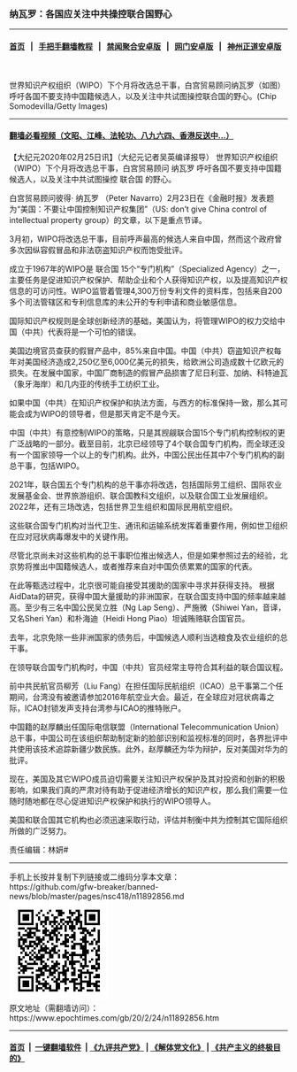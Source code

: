 ### 纳瓦罗：各国应关注中共操控联合国野心
------------------------

#### [首页](https://github.com/gfw-breaker/banned-news/blob/master/README.md) &nbsp;&nbsp;|&nbsp;&nbsp; [手把手翻墙教程](https://github.com/gfw-breaker/guides/wiki) &nbsp;&nbsp;|&nbsp;&nbsp; [禁闻聚合安卓版](https://github.com/gfw-breaker/bn-android) &nbsp;&nbsp;|&nbsp;&nbsp; [网门安卓版](https://github.com/oGate2/oGate) &nbsp;&nbsp;|&nbsp;&nbsp; [神州正道安卓版](https://github.com/SzzdOgate/update) 



<div><img alt="" class="aligncenter wp-post-image" src="https://i.epochtimes.com/assets/uploads/2020/02/GettyImages-1162193317-600x400.jpg"/>
<div class="red16 caption">
 <p>
  世界知识产权组织（WIPO）下个月将改选总干事，白宫贸易顾问纳瓦罗（如图）呼吁各国不要支持中国籍候选人，以及关注中共试图操控联合国的野心。(Chip Somodevilla/Getty Images)
 </p>
</div>
</div><hr/>

#### [翻墙必看视频（文昭、江峰、法轮功、八九六四、香港反送中...）](https://github.com/gfw-breaker/banned-news/blob/master/pages/link3.md)

<div><p>
 【大纪元2020年02月25日讯】（大纪元记者吴英编译报导）
 <ok href="https://www.epochtimes.com/gb/tag/%E4%B8%96%E7%95%8C%E7%9F%A5%E8%AF%86%E4%BA%A7%E6%9D%83%E7%BB%84%E7%BB%87.html">
  世界知识产权组织
 </ok>
 （WIPO）下个月将改选总干事，白宫贸易顾问
 <ok href="https://www.epochtimes.com/gb/tag/%E7%BA%B3%E7%93%A6%E7%BD%97.html">
  纳瓦罗
 </ok>
 呼吁各国不要支持中国籍候选人，以及关注中共试图操控
 <ok href="https://www.epochtimes.com/gb/tag/%E8%81%94%E5%90%88%E5%9B%BD.html">
  联合国
 </ok>
 的野心。
</p>
<p>
 白宫贸易顾问彼得·
 <ok href="https://www.epochtimes.com/gb/tag/%E7%BA%B3%E7%93%A6%E7%BD%97.html">
  纳瓦罗
 </ok>
 （Peter Navarro）2月23日在《金融时报》发表题为“美国：不要让中国控制知识产权集团”（US: don’t give China control of intellectual property group）的文章，以下是重点节译。
</p>
<p>
 3月初，WIPO将改选总干事，目前呼声最高的候选人来自中国，然而这个政府曾多次因纵容假冒品和非法窃盗知识产权而饱受批评。
</p>
<p>
 成立于1967年的WIPO是
 <ok href="https://www.epochtimes.com/gb/tag/%E8%81%94%E5%90%88%E5%9B%BD.html">
  联合国
 </ok>
 15个“专门机构”（Specialized Agency）之一，主要任务是促进知识产权保护、帮助企业和个人获得知识产权，以及提高知识产权信息的可访问性。WIPO监管着管理4,300万份专利文件的资料库，包括来自200多个司法管辖区和专利信息库的未公开的专利申请和商业敏感信息。
</p>
<p>
 国际知识产权规则是全球创新经济的基础，美国认为，将管理WIPO的权力交给中国（中共）代表将是一个可怕的错误。
</p>
<p>
 美国边境官员查获的假冒产品中，85%来自中国。中国（中共）窃盗知识产权每年对美国经济造成2,250亿至6,000亿美元的损失，给欧洲公司造成数十亿欧元的损失。在发展中国家，中国厂商制造的假冒产品损害了尼日利亚、加纳、科特迪瓦（象牙海岸）和几内亚的传统手工纺织工业。
</p>
<p>
 如果中国（中共）在知识产权保护和执法方面，与西方的标准保持一致，那么其可能会成为WIPO的领导者，但是那天肯定不是今天。
</p>
<p>
 中国（中共）有意控制WIPO的策略，只是其觊觎联合国15个专门机构控制权的更广泛战略的一部分。截至目前，北京已经领导了4个联合国专门机构，而全球还没有一个国家领导一个以上的专门机构。此外，中国公民出任其中7个专门机构的副总干事，包括WIPO。
</p>
<p>
 2021年，联合国五个专门机构的总干事亦将改选，包括国际劳工组织、国际农业发展基金会、世界旅游组织、联合国教科文组织，以及联合国工业发展组织。2022年，还有三场改选，包括世界卫生组织和国际民用航空组织。
</p>
<p>
 这些联合国专门机构对当代卫生、通讯和运输系统发挥着重要作用，例如世卫组织在应对冠状病毒爆发中的关键作用。
</p>
<p>
 尽管北京尚未对这些机构的总干事职位推出候选人，但是如果参照过去的经验，北京势将推出中国籍候选人，或者推荐来自对中国负债累累的国家的代表。
</p>
<p>
 在此等甄选过程中，北京很可能自接受其援助的国家中寻求并获得支持。 根据AidData的研究，获得中国大量援助的非洲国家，在联合国支持中国的频率越来越高。至少有三名中国公民吴立胜（Ng Lap Seng）、严施微（Shiwei Yan，音译，又名Sheri Yan）和朴海迪（Heidi Hong Piao）坦诚贿赂联合国官员。
</p>
<p>
 去年，北京免除一些非洲国家的债务后，中国候选人顺利当选粮食及农业组织的总干事。
</p>
<p>
 在领导联合国专门机构时，中国（中共）官员经常主导符合其利益的联合国议程。
</p>
<p>
 前中共民航官员柳芳（Liu Fang）在担任国际民航组织（ICAO）总干事第二个任期间，台湾没有被邀请参加2016年航空业大会。最近，在全球应对冠状病毒之际，ICAO封锁发声支持台湾参与ICAO的推特账户。
</p>
<p>
 中国籍的赵厚麟出任国际电信联盟（International Telecommunication Union）总干事，中国公司在该组织帮助制定新的脸部识别和监视标准的同时，各界批评中共使用该技术追踪新疆少数民族。此外，赵厚麟还为华为辩护，反对美国对华为的批评。
</p>
<p>
 现在，美国及其它WIPO成员迫切需要关注知识产权保护及其对投资和创新的积极影响，如果我们真的严肃对待有助于促进经济增长的知识产权，那么我们需要一位随时随地都在尽心促进知识产权保护和执行的WIPO领导人。
</p>
<p>
 美国和联合国其它机构也必须迅速采取行动，评估并制衡中共为控制其它国际组织所做的广泛努力。
</p>
<p>
 责任编辑：林妍#
</p>
</div>
<hr/>
手机上长按并复制下列链接或二维码分享本文章：<br/>
https://github.com/gfw-breaker/banned-news/blob/master/pages/nsc418/n11892856.md <br/>
<a href='https://github.com/gfw-breaker/banned-news/blob/master/pages/nsc418/n11892856.md'><img src='https://github.com/gfw-breaker/banned-news/blob/master/pages/nsc418/n11892856.md.png'/></a> <br/>
原文地址（需翻墙访问）：https://www.epochtimes.com/gb/20/2/24/n11892856.htm


------------------------
#### [首页](https://github.com/gfw-breaker/banned-news/blob/master/README.md) &nbsp;|&nbsp; [一键翻墙软件](https://github.com/gfw-breaker/nogfw/blob/master/README.md) &nbsp;| [《九评共产党》](https://github.com/gfw-breaker/9ping.md/blob/master/README.md#九评之一评共产党是什么) | [《解体党文化》](https://github.com/gfw-breaker/jtdwh.md/blob/master/README.md) | [《共产主义的终极目的》](https://github.com/gfw-breaker/gczydzjmd.md/blob/master/README.md)


<img src='http://gfw-breaker.win/banned-news/pages/nsc418/n11892856.md' width='0px' height='0px'/>